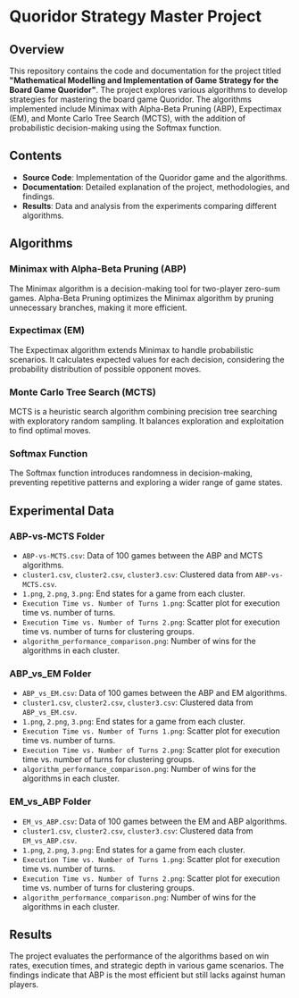 # Quoridor Strategy Master Project

## Overview
This repository contains the code and documentation for the project titled **"Mathematical Modelling and Implementation of Game Strategy for the Board Game Quoridor"**. The project explores various algorithms to develop strategies for mastering the board game Quoridor. The algorithms implemented include Minimax with Alpha-Beta Pruning (ABP), Expectimax (EM), and Monte Carlo Tree Search (MCTS), with the addition of probabilistic decision-making using the Softmax function.

## Contents
- **Source Code**: Implementation of the Quoridor game and the algorithms.
- **Documentation**: Detailed explanation of the project, methodologies, and findings.
- **Results**: Data and analysis from the experiments comparing different algorithms.

## Algorithms
### Minimax with Alpha-Beta Pruning (ABP)
The Minimax algorithm is a decision-making tool for two-player zero-sum games. Alpha-Beta Pruning optimizes the Minimax algorithm by pruning unnecessary branches, making it more efficient.

### Expectimax (EM)
The Expectimax algorithm extends Minimax to handle probabilistic scenarios. It calculates expected values for each decision, considering the probability distribution of possible opponent moves.

### Monte Carlo Tree Search (MCTS)
MCTS is a heuristic search algorithm combining precision tree searching with exploratory random sampling. It balances exploration and exploitation to find optimal moves.

### Softmax Function
The Softmax function introduces randomness in decision-making, preventing repetitive patterns and exploring a wider range of game states.

## Experimental Data
### ABP-vs-MCTS Folder
- `ABP-vs-MCTS.csv`: Data of 100 games between the ABP and MCTS algorithms.
- `cluster1.csv`, `cluster2.csv`, `cluster3.csv`: Clustered data from `ABP-vs-MCTS.csv`.
- `1.png`, `2.png`, `3.png`: End states for a game from each cluster.
- `Execution Time vs. Number of Turns 1.png`: Scatter plot for execution time vs. number of turns.
- `Execution Time vs. Number of Turns 2.png`: Scatter plot for execution time vs. number of turns for clustering groups.
- `algorithm_performance_comparison.png`: Number of wins for the algorithms in each cluster.

### ABP_vs_EM Folder
- `ABP_vs_EM.csv`: Data of 100 games between the ABP and EM algorithms.
- `cluster1.csv`, `cluster2.csv`, `cluster3.csv`: Clustered data from `ABP_vs_EM.csv`.
- `1.png`, `2.png`, `3.png`: End states for a game from each cluster.
- `Execution Time vs. Number of Turns 1.png`: Scatter plot for execution time vs. number of turns.
- `Execution Time vs. Number of Turns 2.png`: Scatter plot for execution time vs. number of turns for clustering groups.
- `algorithm_performance_comparison.png`: Number of wins for the algorithms in each cluster.

### EM_vs_ABP Folder
- `EM_vs_ABP.csv`: Data of 100 games between the EM and ABP algorithms.
- `cluster1.csv`, `cluster2.csv`, `cluster3.csv`: Clustered data from `EM_vs_ABP.csv`.
- `1.png`, `2.png`, `3.png`: End states for a game from each cluster.
- `Execution Time vs. Number of Turns 1.png`: Scatter plot for execution time vs. number of turns.
- `Execution Time vs. Number of Turns 2.png`: Scatter plot for execution time vs. number of turns for clustering groups.
- `algorithm_performance_comparison.png`: Number of wins for the algorithms in each cluster.

## Results
The project evaluates the performance of the algorithms based on win rates, execution times, and strategic depth in various game scenarios. The findings indicate that ABP is the most efficient but still lacks against human players. 
